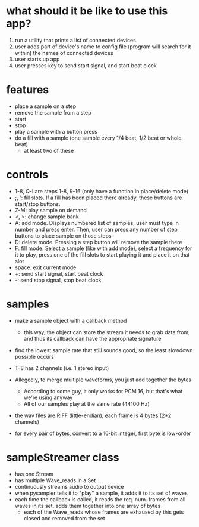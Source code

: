 # what should it be like to use this app?
1. run a utility that prints a list of connected devices
2. user adds part of device's name to config file (program will search for it
within) the names of connected devices
3. user starts up app
4. user presses key to send start signal, and start beat clock

# features
* place a sample on a step
* remove the sample from a step
* start
* stop
* play a sample with a button press
* do a fill with a sample (one sample every 1/4 beat, 1/2 beat or whole beat)
    * at least two of these

# controls
* 1-8, Q-I are steps 1-8, 9-16 (only have a function in place/delete mode)
* ;, ': fill slots. If a fill has been placed there already, these buttons are
start/stop buttons.
* Z-M: play sample on demand
* <, >: change sample bank
* A: add mode. Displays numbered list of samples, user must type in number and
press enter. Then, user can press any number of step buttons to place sample on
those steps
* D: delete mode. Pressing a step button will remove the sample there
* F: fill mode. Select a sample (like with add mode), select a frequency for it
to play, press one of the fill slots to start playing it and place it on that
slot
* space: exit current mode
* +: send start signal, start beat clock
* -: send stop signal, stop beat clock

# samples
* make a sample object with a callback method
    * this way, the object can store the stream it needs to grab data from, and
    thus its callback can have the appropriate signature
* find the lowest sample rate that still sounds good, so the least slowdown
possible occurs

* T-8 has 2 channels (i.e. 1 stereo input)
* Allegedly, to merge multiple waveforms, you just add together the bytes
    * According to some guy, it only works for PCM 16, but that's what we're
    using anyway
    * All of our samples play at the same rate (44100 Hz)
* the wav files are RIFF (little-endian), each frame is 4 bytes (2*2 channels)
* for every pair of bytes, convert to a 16-bit integer, first byte is low-order

# sampleStreamer class
* has one Stream
* has multiple Wave_reads in a Set
* continuously streams audio to output device
* when pysampler tells it to "play" a sample, it adds it to its set of waves
* each time the callback is called, it reads the req. num. frames from all waves
    in its set, adds them together into one array of bytes
    * each of the Wave_reads whose frames are exhaused by this gets closed and
        removed from the set
